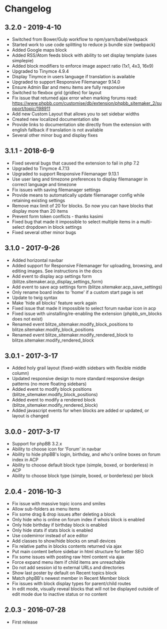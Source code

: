 # Changelog

## 3.2.0 - 2019-4-10

- Switched from Bower/Gulp workflow to npm/yarn/babel/webpack
- Started work to use code splitting to reduce js bundle size (webpack)
- Added Google maps block
- Added RSS/Atom feeds block with ability to set display template (uses simplepie)
- Added block modifiers to enforce image aspect ratio (1x1, 4x3, 16x9)
- Upgraded to Tinymce 4.9.4
- Display Tinymce in users language if translation is available
- Upgraded to support Responsive Filemanager 9.14.0
- Ensure Admin Bar and menu items are fully responsive
- Switched to flexbox grid (gridlex) for layout
- Fix issue that returned ajax error when marking forums read: https://www.phpbb.com/customise/db/extension/phpbb_sitemaker_2/support/topic/198911
- Add new Custom Layout that allows you to set sidebar widths
- Created new localized documentation site
- Provide links to documentation site directly from the extension with english fallback if translation is not available
- Several other minor bug and display fixes

## 3.1.1 - 2018-6-9

- Fixed several bugs that caused the extension to fail in php 7.2
- Upgraded to Tinymce 4.7.13
- Upgraded to support Responsive Filemanager 9.13.1
- Use user lang and timezone preferences to display filemanager in correct language and timezone
- Fix issues with saving filemanager settings
- Provide means to automatically update filemanager config while retaining existing settings
- Remove max limit of 20 for blocks. So now you can have blocks that display more than 20 items
- Prevent form token conflicts - thanks kasimi
- Fixed bug that made it impossible to select multiple items in a multi-select dropdown in block settings
- Fixed several other minor bugs

## 3.1.0 - 2017-9-26

- Added horizontal navbar
- Added support for Responsive Filemanager for uploading, browsing, and editing images. See instructions in the docs
- Add event to display acp settings form (blitze.sitemaker.acp_display_settings_form)
- Add event to save acp settings form (blitze.sitemaker.acp_save_settings)
- Only rename board index to 'home' if a custom start page is set
- Update to twig syntax
- Make 'hide all blocks' feature work again
- Fixed issue that made it impossible to select forum navbar icon in acp
- Fixed issue with uinstalling/re-enabling the extension (phpbb_sm_blocks does not exist)
- Renamed event blitze_sitemaker.modify_block_positions to blitze.sitemaker.modify_block_positions
- Renamed event blitze_sitemaker.modify_rendered_block to blitze.sitemaker.modify_rendered_block

## 3.0.1 - 2017-3-17

- Added holy grail layout (fixed-width sidebars with flexible middle column)
- Updated responsive design to more standard responsive design patterns (no more floating sidebars)
- Added event to modify block positions (blitze_sitemaker.modify_block_positions)
- Added event to modify a rendered block (blitze_sitemaker.modify_rendered_block)
- Added javascript events for when blocks are added or updated, or layout is changed

## 3.0.0 - 2017-3-17

- Support for phpBB 3.2.x
- Ability to choose icon for 'Forum' in navbar
- Ability to hide phpBB's login, birthday, and who's online boxes on forum index in ACP
- Ability to choose default block type (simple, boxed, or borderless) in ACP
- Ability to choose block type (simple, boxed, or borderless) per block

## 2.0.4 - 2016-10-3

- Fix issue with massive topic icons and smiles
- Allow sub-folders as menu items
- Fix some drag & drop issues after deleting a block
- Only hide who is online on forum index if whois block is enabled
- Only hide birthday if birthday block is enabled
- Only hide stats if stats block is enabled
- Use codemirror instead of ace editor
- Add classes to show/hide blocks on small devices
- Fix relative paths in blocks contents returned via ajax
- Put main content before sidebar in html structure for better SEO
- Fix some issues with posting raw html content via ajax
- Force expand menu item if child items are unreachable
- Do not add session id to external URLs and directories
- Show last poster by default on Recent topics block
- Match phpBB's newest member in Recent Member block
- Fix issues with block display types for parent/child routes
- In edit mode, visually reveal blocks that will not be displayed outside of edit mode due to inactive status or no content

## 2.0.3 - 2016-07-28

- First release
